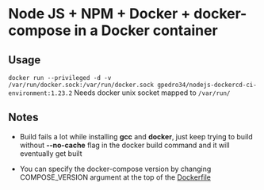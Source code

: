 # Node JS + NPM + Docker + docker-compose in a Docker container

## Usage

`docker run --privileged -d -v /var/run/docker.sock:/var/run/docker.sock gpedro34/nodejs-dockercd-ci-environment:1.23.2`
Needs docker unix socket mapped to `/var/run/`

## Notes

- Build fails a lot while installing **gcc** and **docker**, just keep trying to build without **--no-cache** flag in the docker build command and it will eventually get built

- You can specify the docker-compose version by changing COMPOSE_VERSION argument at the top of the [Dockerfile](https://github.com/gpedro34/nodejs-docker-jenkins-ci-environment/blob/master/Dockerfile)
